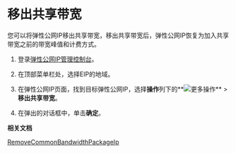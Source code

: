 # 移出共享带宽

您可以将弹性公网IP移出共享带宽，移出共享带宽后，弹性公网IP恢复为加入共享带宽之前的带宽峰值和计费方式。

1.  登录[弹性公网IP管理控制台](https://vpc.console.aliyun.com/eip)。

2.  在顶部菜单栏处，选择EIP的地域。

3.  在弹性公网IP页面，找到目标弹性公网IP，选择**操作**列下的**![更多操作](https://static-aliyun-doc.oss-accelerate.aliyuncs.com/assets/img/zh-CN/8408559951/p143776.png)** \> **移出共享带宽**。

4.  在弹出的对话框中，单击**确定**。


**相关文档**  


[RemoveCommonBandwidthPackageIp](/intl.zh-CN/API参考/共享带宽/RemoveCommonBandwidthPackageIp.md)

